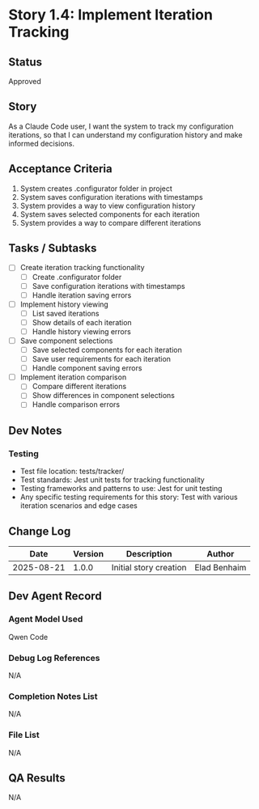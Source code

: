 # Story 1.4: Implement Iteration Tracking

## Status
Approved

## Story
As a Claude Code user, I want the system to track my configuration iterations, so that I can understand my configuration history and make informed decisions.

## Acceptance Criteria
1. System creates .configurator folder in project
2. System saves configuration iterations with timestamps
3. System provides a way to view configuration history
4. System saves selected components for each iteration
5. System provides a way to compare different iterations

## Tasks / Subtasks
- [ ] Create iteration tracking functionality
  - [ ] Create .configurator folder
  - [ ] Save configuration iterations with timestamps
  - [ ] Handle iteration saving errors
- [ ] Implement history viewing
  - [ ] List saved iterations
  - [ ] Show details of each iteration
  - [ ] Handle history viewing errors
- [ ] Save component selections
  - [ ] Save selected components for each iteration
  - [ ] Save user requirements for each iteration
  - [ ] Handle component saving errors
- [ ] Implement iteration comparison
  - [ ] Compare different iterations
  - [ ] Show differences in component selections
  - [ ] Handle comparison errors

## Dev Notes
### Testing
- Test file location: tests/tracker/
- Test standards: Jest unit tests for tracking functionality
- Testing frameworks and patterns to use: Jest for unit testing
- Any specific testing requirements for this story: Test with various iteration scenarios and edge cases

## Change Log
| Date | Version | Description | Author |
|------|---------|-------------|--------|
| 2025-08-21 | 1.0.0 | Initial story creation | Elad Benhaim |

## Dev Agent Record
### Agent Model Used
Qwen Code

### Debug Log References
N/A

### Completion Notes List
N/A

### File List
N/A

## QA Results
N/A